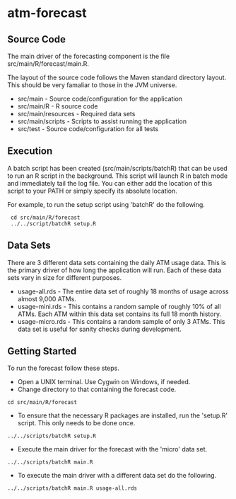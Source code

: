 atm-forecast
============

Source Code
------------
The main driver of the forecasting component is the file src/main/R/forecast/main.R. 

The layout of the source code follows the Maven standard directory layout.  This should be very famaliar to those in the JVM universe.

* src/main - Source code/configuration for the application
* src/main/R - R source code
* src/main/resources - Required data sets
* src/main/scripts - Scripts to assist running the application
* src/test - Source code/configuration for all tests

Execution
---------
A batch script has been created (src/main/scripts/batchR) that can be used to run an R script in the background.  This script will launch R in batch mode and immediately tail the log file.  You can either add the location of this script to your PATH or simply specify its absolute location.  

For example, to run the setup script using 'batchR' do the following.

```Shell
 cd src/main/R/forecast
 ../../script/batchR setup.R
```

Data Sets
----------

There are 3 different data sets containing the daily ATM usage data.  This is the primary driver of how 
long the application will run.  Each of these data sets vary in size for different purposes.
* usage-all.rds - The entire data set of roughly 18 months of usage across almost 9,000 ATMs. 
* usage-mini.rds - This contains a random sample of roughly 10% of all ATMs.  Each ATM within this data set contains its full 18 month history.
* usage-micro.rds - This contains a random sample of only 3 ATMs.  This data set is useful for sanity checks during development.

Getting Started
---------------

To run the forecast follow these steps.
* Open a UNIX terminal.  Use Cygwin on Windows, if needed.
* Change directory to that containing the forecast code.

```Shell
cd src/main/R/forecast
```

* To ensure that the necessary R packages are installed, run the 'setup.R' script.  This only needs to be done once.

```Shell
../../scripts/batchR setup.R
```

* Execute the main driver for the forecast with the 'micro' data set.

```Shell
../../scripts/batchR main.R
```

* To execute the main driver with a different data set do the following.

```Shell
../../scripts/batchR main.R usage-all.rds
```
